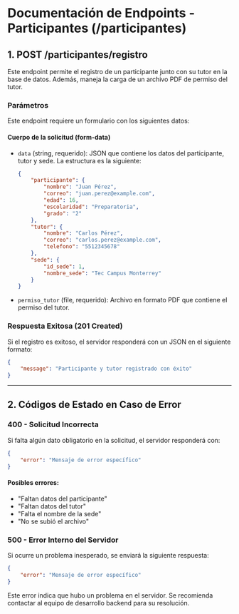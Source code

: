 # Documentación de Endpoints - Participantes (/participantes)

## 1. POST /participantes/registro

Este endpoint permite el registro de un participante junto con su tutor en la base de datos. Además, maneja la carga de un archivo PDF de permiso del tutor.

### **Parámetros**
Este endpoint requiere un formulario con los siguientes datos:

#### **Cuerpo de la solicitud (form-data)**
- `data` (string, requerido): JSON que contiene los datos del participante, tutor y sede. La estructura es la siguiente:
  ```json
  {
      "participante": {
          "nombre": "Juan Pérez",
          "correo": "juan.perez@example.com",
          "edad": 16,
          "escolaridad": "Preparatoria",
          "grado": "2"
      },
      "tutor": {
          "nombre": "Carlos Pérez",
          "correo": "carlos.perez@example.com",
          "telefono": "5512345678"
      },
      "sede": {
          "id_sede": 1,
          "nombre_sede": "Tec Campus Monterrey"
      }
  }
  ```
- `permiso_tutor` (file, requerido): Archivo en formato PDF que contiene el permiso del tutor.

### **Respuesta Exitosa (201 Created)**
Si el registro es exitoso, el servidor responderá con un JSON en el siguiente formato:

```json
{
    "message": "Participante y tutor registrado con éxito"
}
```

---

## 2. Códigos de Estado en Caso de Error

### **400 - Solicitud Incorrecta**
Si falta algún dato obligatorio en la solicitud, el servidor responderá con:

```json
{
    "error": "Mensaje de error específico"
}
```

#### **Posibles errores:**
- "Faltan datos del participante"
- "Faltan datos del tutor"
- "Falta el nombre de la sede"
- "No se subió el archivo"

### **500 - Error Interno del Servidor**
Si ocurre un problema inesperado, se enviará la siguiente respuesta:

```json
{
    "error": "Mensaje de error específico"
}
```

Este error indica que hubo un problema en el servidor. Se recomienda contactar al equipo de desarrollo backend para su resolución.

